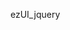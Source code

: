 <!--
 * @Author: NMTuan
 * @Email: NMTuan@qq.com
 * @Date: 2023-01-04 20:11:16
 * @LastEditTime: 2023-01-04 20:11:18
 * @LastEditors: NMTuan
 * @Description:
 * @FilePath: \muyi.dev\docs\sponsor\ezUI_jquery.md
-->

ezUI_jquery
